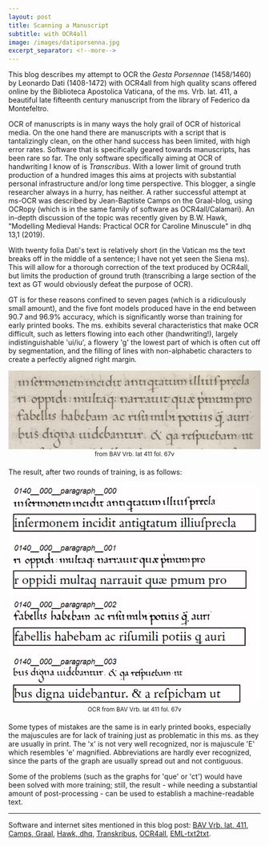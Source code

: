 ```yaml
---
layout: post
title: Scanning a Manuscript
subtitle: with OCR4all
image: /images/datiporsenna.jpg
excerpt_separator: <!--more-->
---
```

This blog describes my attempt to OCR the *Gesta Porsennae* (1458/1460) by Leonardo Dati (1408-1472) with OCR4all from high quality scans offered online by the Biblioteca Apostolica Vaticana, of the ms. Vrb. lat. 411, a beautiful late fifteenth century manuscript from the library of Federico da Montefeltro.
<!--more-->

OCR of manuscripts is in many ways the holy grail of OCR of historical media.  On the one hand there are manuscripts with a script that is tantalizingly clean, on the other hand success has been limited, with high error rates. Software that is specifically geared towards manuscripts, has been rare so far. The only software specifically aiming at OCR of handwriting I know of is *Transcribus*. With a lower limit of ground truth production of a hundred images this aims at projects with substantial personal infrastructure and/or long time perspective. This blogger, a single researcher always in a hurry, has neither. A rather successful attempt at ms-OCR was described by Jean-Baptiste Camps on the Graal-blog, using OCRopy (which is in the same family of software as OCR4all/Calamari). An in-depth discussion of the topic was recently given by B.W. Hawk, "Modelling Medieval Hands: Practical OCR for Caroline Minuscule" in dhq 13,1 (2019). 

With twenty folia Dati's text is relatively short (in the Vatican ms the text breaks off in the middle of a sentence; I have not yet seen the Siena ms). This will allow for a thorough correction of the text produced by OCR4all, but limits the production of ground truth (transcribing a large section of the text as GT would obviously defeat the purpose of OCR). 

GT is for these reasons confined to seven pages (which is a ridiculously small amount), and the five font models produced have in the end between 90.7 and 96.9% accuracy, which is significantly worse than training for early printed books. The ms. exhibits several characteristics that make OCR difficult, such as letters flowing into each other (handwriting!), largely indistinguishable 'ui/iu', a flowery 'g' the lowest part of which is often cut off by segmentation, and the filling of lines with non-alphabetic characters to create a perfectly aligned right margin.

<DIV align="center">
 <img width="600" src="/images/bav_urb_lat_411_67v_ori.jpg"><BR>
 <SUP>from BAV Vrb. lat 411 fol. 67v</SUP>
</DIV>

The result, after two rounds of training, is as follows:

<DIV align="center">
 <img width="600" src="/images/bav_urb_lat_411_67v_gt.jpg"><BR>
 <SUP>OCR from BAV Vrb. lat 411 fol. 67v</SUP>
</DIV>

Some types of mistakes are the same is in early printed books, especially the majuscules are for lack of training just as problematic in this ms. as they are usually in print. The 'x' is not very well recognized, nor is majuscule 'E' which resembles 'e' magnified. Abbreviations are hardly ever recognized, since the parts of the graph are usually spread out and not contiguous.

Some of the problems (such as the graphs for 'que' or 'ct') would have been solved with more training; still, the result - while needing a substantial amount of post-processing - can be used to establish a machine-readable text.

* * *

Software and internet sites mentioned in this blog post: [BAV Vrb. lat. 411](https://digi.vatlib.it/view/MSS_Urb.lat.411), [Camps, Graal](graal.hypotheses.org/786), [Hawk, dhq](www.digitalhumanities.org/dhq/vol/13/1/000412/000412.html), [Transkribus](transkribus.eu/Transkribus/), [OCR4all](github.com/OCR4all), [EML-txt2txt](jramminger.github.io/emltxt2txt/).

